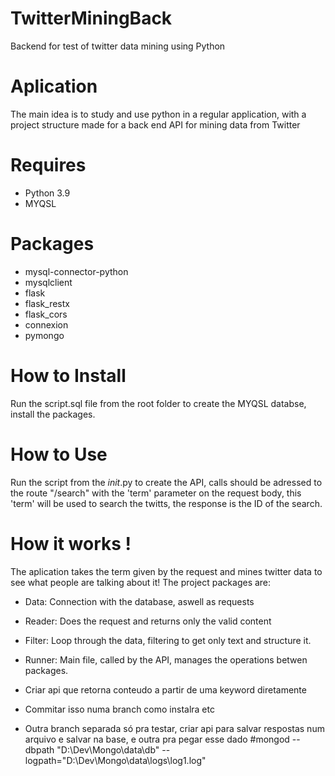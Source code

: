 # TwitterMiningBack
 Backend for test of twitter data mining using Python

# Aplication
 The main idea is to study and use python in a regular application, with a project structure made for a back end API for mining data from Twitter

# Requires
- Python 3.9
- MYQSL

# Packages
- mysql-connector-python
- mysqlclient
- flask
- flask_restx
- flask_cors
- connexion
- pymongo

# How to Install
 Run the script.sql file from the root folder to create the MYQSL databse, install the packages.

# How to Use
 Run the script from the _init_.py to create the API, calls should be adressed to the route "/search" with the 'term' parameter on the request body, this 'term' will be used to search the twitts, the response is the ID of the search.

# How it works !
 The aplication takes the term given by the request and mines twitter data to see what people are talking about it! The project packages are:
 - Data: Connection with the database, aswell as requests
 - Reader: Does the request and returns only the valid content 
 - Filter: Loop through the data, filtering to get only text and structure it.
 - Runner: Main file, called by the API, manages the operations betwen packages.


- Criar api que retorna conteudo a partir de uma keyword diretamente
- Commitar isso numa branch como instalra etc

- Outra branch separada só pra testar, criar api para salvar respostas num arquivo e salvar na base, e outra pra pegar esse dado
#mongod --dbpath "D:\Dev\Mongo\data\db" --logpath="D:\Dev\Mongo\data\logs\log1.log"